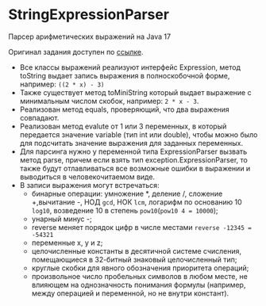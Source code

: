 # StringExpressionParser
Парсер арифметических выражений на Java 17

Оригинал задания доступен по [ссылке](https://www.kgeorgiy.info/courses/prog-intro/homeworks.html#expressions-parsing).

- Все классы выражений реализуют интерфейс Expression, метод toString выдает запись выражения в полноскобочной форме, например: ```((2 * x) - 3)```
- Также существует метод toMiniString который выдает выражение с минимальным числом скобок, например: ```2 * x - 3```.
- Реализован метод equals, проверяющий, что два выражения совпадают.
- Реализован метод evalute от 1 или 3 переменных, в который передается значение variable (тип int или double), чтобы можно было для подсчитать значение выражения для заданных переменных.
- Для парсинга нужно у переменной типа ExpressionParser вызвать метод parse, причем если взять тип exception.ExpressionParser, то также будут отлавливаться все возможные ошибки в выражении и выводиться в человекочитаемом виде.
- В записи выражения могут встречаться:
    - бинарные операции: умножение *, деление /, сложение +,вычитание -, НОД ```gcd```, НОК ```lcm```, логарифм по основанию 10 ```log10```, возведение 10 в степень ```pow10```(```pow10 4 = 10000```);
    - унарный минус -;
    - reverse меняет порядок цифр в числе местами ```reverse -12345 = -54321```
    - переменные x, y и z;
    - целочисленные константы в десятичной системе счисления, помещающиеся в 32-битный знаковый целочисленный тип;
    - круглые скобки для явного обозначения приоритета операций;
    - произвольное число пробельных символов в любом месте, не влияющем на однозначность понимания формулы (например, между операцией и переменной, но не внутри констант).
